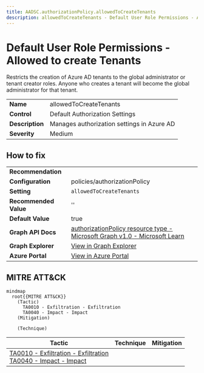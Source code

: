 ```yaml
---
title: AADSC.authorizationPolicy.allowedToCreateTenants
description: allowedToCreateTenants - Default User Role Permissions - Allowed to create Tenants
---
```


# Default User Role Permissions - Allowed to create Tenants

Restricts the creation of Azure AD tenants to the global administrator or tenant creator roles. Anyone who creates a tenant will become the global administrator for that tenant.

| | |
|-|-|
| **Name** | allowedToCreateTenants |
| **Control** | Default Authorization Settings |
| **Description** | Manages authorization settings in Azure AD |
| **Severity** | Medium |

## How to fix
| | |
|-|-|
| **Recommendation** |  |
| **Configuration** | policies/authorizationPolicy |
| **Setting** | `allowedToCreateTenants` |
| **Recommended Value** | '' |
| **Default Value** | true |
| **Graph API Docs** | [authorizationPolicy resource type - Microsoft Graph v1.0 - Microsoft Learn](https://learn.microsoft.com/en-us/graph/api/resources/authorizationpolicy) |
| **Graph Explorer** | [View in Graph Explorer](https://developer.microsoft.com/en-us/graph/graph-explorer?request=policies/authorizationPolicy&method=GET&version=beta&GraphUrl=https://graph.microsoft.com) |
| **Azure Portal** | [View in Azure Portal](https://portal.azure.com/#view/Microsoft_AAD_IAM/ActiveDirectoryMenuBlade/~/UserSettings) | 

## MITRE ATT&CK

```mermaid
mindmap
  root{{MITRE ATT&CK}}
    (Tactic)
      TA0010 - Exfiltration - Exfiltration
      TA0040 - Impact - Impact
    (Mitigation)

    (Technique)

```
|Tactic|Technique|Mitigation|
|---|---|---|
|[TA0010 - Exfiltration - Exfiltration](https://attack.mitre.org/tactics/TA0010)<br/>[TA0040 - Impact - Impact](https://attack.mitre.org/tactics/TA0040)|||

